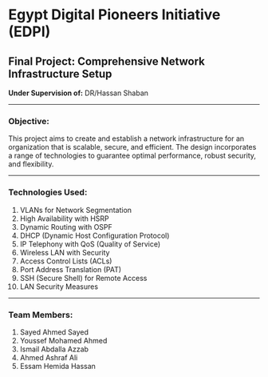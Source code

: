 # Egypt Digital Pioneers Initiative (EDPI)

## Final Project: Comprehensive Network Infrastructure Setup

**Under Supervision of:** DR/Hassan Shaban

---

### Objective:

This project aims to create and establish a network infrastructure for an organization that is scalable, secure, and efficient. The design incorporates a range of technologies to guarantee optimal performance, robust security, and flexibility.

---

### Technologies Used:

1. VLANs for Network Segmentation
2. High Availability with HSRP
3. Dynamic Routing with OSPF
4. DHCP (Dynamic Host Configuration Protocol)
5. IP Telephony with QoS (Quality of Service)
6. Wireless LAN with Security
7. Access Control Lists (ACLs)
8. Port Address Translation (PAT)
9. SSH (Secure Shell) for Remote Access
10. LAN Security Measures

---

### Team Members:

1. Sayed Ahmed Sayed
2. Youssef Mohamed Ahmed
3. Ismail Abdalla Azzab
4. Ahmed Ashraf Ali
5. Essam Hemida Hassan
